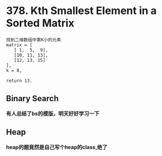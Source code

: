 # 378. Kth Smallest Element in a Sorted Matrix

```
找到二维数组中第K小的元素
matrix = [
   [ 1,  5,  9],
   [10, 11, 13],
   [12, 13, 15]
],
k = 8,

return 13.
```

## Binary Search
**有人总结了bs的模版，明天好好学习一下**

## Heap
**heap的题竟然是自己写个heap的class,绝了**




